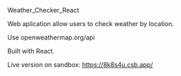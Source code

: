 Weather_Checker_React

Web aplication allow users to check weather by location.

Use openweathermap.org/api

Built with React. 

Live version on sandbox: https://8k8s4u.csb.app/
